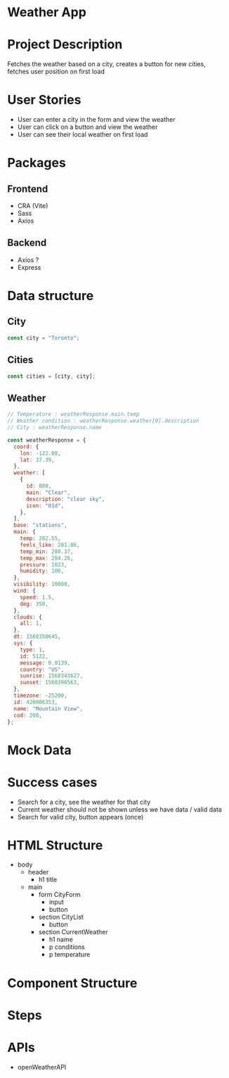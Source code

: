 # Weather App

# Project Description

Fetches the weather based on a city, creates a button for new cities, fetches user position on first load

# User Stories

- User can enter a city in the form and view the weather
- User can click on a button and view the weather
- User can see their local weather on first load

# Packages

## Frontend

- CRA (Vite)
- Sass
- Axios

## Backend

- Axios ?
- Express

# Data structure

## City

```jsx
const city = "Toronto";
```

## Cities

```jsx
const cities = [city, city];
```

## Weather

```jsx
// Temperature : weatherResponse.main.temp
// Weather condition : weatherResponse.weather[0].description
// City : weatherResponse.name

const weatherResponse = {
  coord: {
    lon: -122.08,
    lat: 37.39,
  },
  weather: [
    {
      id: 800,
      main: "Clear",
      description: "clear sky",
      icon: "01d",
    },
  ],
  base: "stations",
  main: {
    temp: 282.55,
    feels_like: 281.86,
    temp_min: 280.37,
    temp_max: 284.26,
    pressure: 1023,
    humidity: 100,
  },
  visibility: 10000,
  wind: {
    speed: 1.5,
    deg: 350,
  },
  clouds: {
    all: 1,
  },
  dt: 1560350645,
  sys: {
    type: 1,
    id: 5122,
    message: 0.0139,
    country: "US",
    sunrise: 1560343627,
    sunset: 1560396563,
  },
  timezone: -25200,
  id: 420006353,
  name: "Mountain View",
  cod: 200,
};
```

# Mock Data

# Success cases

- Search for a city, see the weather for that city
- Current weather should not be shown unless we have data / valid data
- Search for valid city, button appears (once)

# HTML Structure

- body
  - header
    - h1 title
  - main
    - form CityForm 
      - input
      - button
    - section CityList
      - button
    - section CurrentWeather
      - h1 name
      - p conditions
      - p temperature

# Component Structure

# Steps

# APIs

- openWeatherAPI
